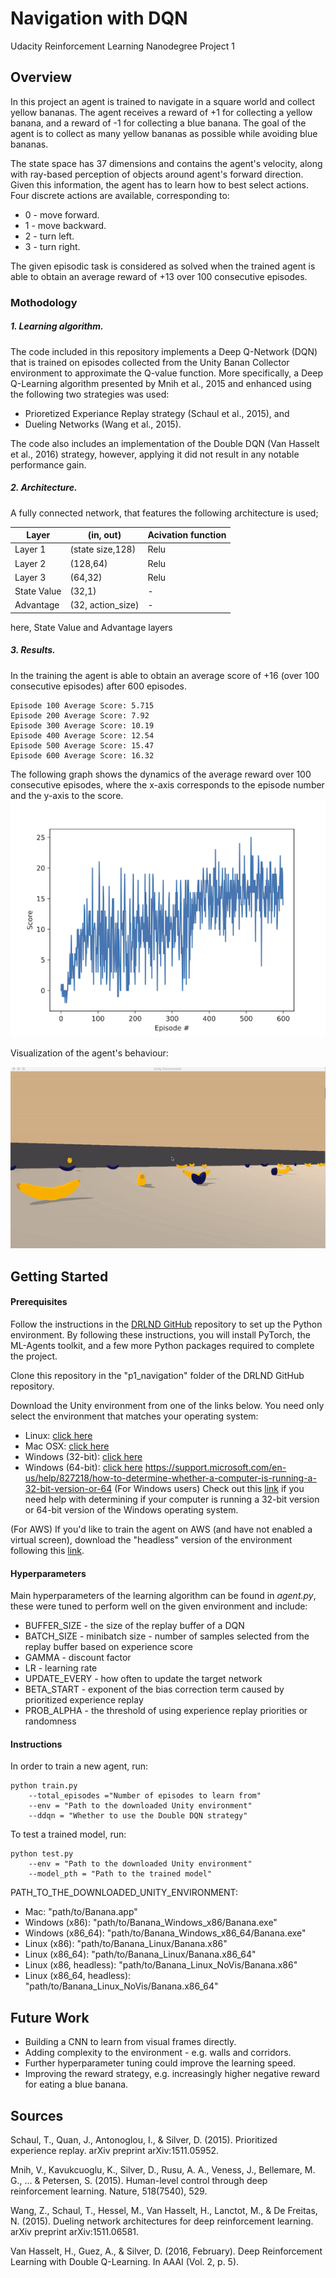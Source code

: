 # Navigation with DQN
Udacity Reinforcement Learning Nanodegree Project 1
## Overview

In this project an agent is trained to navigate in a square world and collect yellow bananas. 
The agent receives a reward of +1 for collecting a yellow banana, and a reward of -1 for collecting a blue banana. 
The goal of the agent is to collect as many yellow bananas as possible while avoiding blue bananas.

The state space has 37 dimensions and contains the agent's velocity, along with ray-based perception of objects around agent's forward direction. Given this information, the agent has to learn how to best select actions. Four discrete actions are available, corresponding to:

- 0 - move forward.
- 1 - move backward.
- 2 - turn left.
- 3 - turn right.

The given episodic task is considered as solved when the trained agent is able to obtain an average reward of +13 over 100 consecutive episodes.

### Mothodology

##### 1. Learning algorithm.
The code included in this repository implements a Deep Q-Network (DQN) that is trained on episodes collected from the Unity Banan Collector environment to approximate the Q-value function.
More specifically, a Deep Q-Learning algorithm presented by Mnih et al., 2015 and 
enhanced using the following two strategies was used:
 - Prioretized Experiance Replay strategy (Schaul et al., 2015), and
 - Dueling Networks (Wang et al., 2015).
 
The code also includes an implementation of the Double DQN (Van Hasselt et al., 2016) strategy, however, applying it did not result in any notable performance gain.   

##### 2. Architecture.

A fully connected network, that features the following architecture is used;

| Layer         | (in, out)     | Acivation function |
| ------------- | ------------- |-------------       |
| Layer 1       | (state size,128)  | Relu|
| Layer 2 | (128,64)  |Relu  |
| Layer 3  | (64,32) |Relu  |
| State Value  | (32,1)  | -  |
| Advantage  | (32, action_size)  | -  |

here, State Value and Advantage layers 

##### 3. Results.

In the training the agent is able to obtain an average score of +16 (over 100 consecutive episodes) after 600 episodes.
```
Episode 100 Average Score: 5.715
Episode 200	Average Score: 7.92
Episode 300	Average Score: 10.19
Episode 400	Average Score: 12.54
Episode 500	Average Score: 15.47
Episode 600	Average Score: 16.32
```

The following graph shows the dynamics of the average reward over 100 consecutive episodes, where the x-axis corresponds to the episode number and the y-axis to the score.
![](Rewards.png)

Visualization of the agent's behaviour:

![](result.gif)


## Getting Started

#### Prerequisites
Follow the instructions in the [DRLND GitHub](https://github.com/udacity/deep-reinforcement-learning#dependencies) repository to set up the Python environment. 
By following these instructions, you will install PyTorch, the ML-Agents toolkit, and a few more Python packages required to complete the project.

Clone this repository in the "p1_navigation" folder of the DRLND GitHub repository.

Download the Unity environment from one of the links below. You need only select the environment that matches your operating system:

- Linux: [click here](https://s3-us-west-1.amazonaws.com/udacity-drlnd/P1/Banana/Banana_Linux.zip)
- Mac OSX: [click here](https://s3-us-west-1.amazonaws.com/udacity-drlnd/P1/Banana/Banana.app.zip)
- Windows (32-bit): [click here](https://s3-us-west-1.amazonaws.com/udacity-drlnd/P1/Banana/Banana_Windows_x86.zip)
- Windows (64-bit): [click here](https://s3-us-west-1.amazonaws.com/udacity-drlnd/P1/Banana/Banana_Windows_x86_64.zip)
https://support.microsoft.com/en-us/help/827218/how-to-determine-whether-a-computer-is-running-a-32-bit-version-or-64
(For Windows users) Check out this [link](https://support.microsoft.com/en-us/help/827218/how-to-determine-whether-a-computer-is-running-a-32-bit-version-or-64) if you need help with determining if your computer is running a 32-bit version or 64-bit version of the Windows operating system.

(For AWS) If you'd like to train the agent on AWS (and have not enabled a virtual screen), download the "headless" version of the environment following this [link](https://s3-us-west-1.amazonaws.com/udacity-drlnd/P1/Banana/Banana_Linux_NoVis.zip).

#### Hyperparameters

Main hyperparameters of the learning algorithm can be found in *agent.py*, these were tuned to perform well on the given environment and include:

- BUFFER_SIZE - the size of the replay buffer of a DQN
- BATCH_SIZE - minibatch size - number of samples selected from the replay buffer based on experience score
- GAMMA - discount factor
- LR - learning rate
- UPDATE_EVERY - how often to update the target network
- BETA_START - exponent of the bias correction term caused by prioritized experience replay
- PROB_ALPHA - the threshold of using experience replay priorities or randomness


#### Instructions
In order to train a new agent, run:
```
python train.py 
    --total_episodes ="Number of episodes to learn from" 
    --env = "Path to the downloaded Unity environment"
    --ddqn = "Whether to use the Double DQN strategy"
```
To test a trained model, run:
```
python test.py 
    --env = "Path to the downloaded Unity environment"
    --model_pth = "Path to the trained model"
```

PATH_TO_THE_DOWNLOADED_UNITY_ENVIRONMENT: 
- Mac: "path/to/Banana.app"
- Windows (x86): "path/to/Banana_Windows_x86/Banana.exe"
- Windows (x86_64): "path/to/Banana_Windows_x86_64/Banana.exe"
- Linux (x86): "path/to/Banana_Linux/Banana.x86"
- Linux (x86_64): "path/to/Banana_Linux/Banana.x86_64"
- Linux (x86, headless): "path/to/Banana_Linux_NoVis/Banana.x86"
- Linux (x86_64, headless): "path/to/Banana_Linux_NoVis/Banana.x86_64"

## Future Work

- Building a CNN to learn from visual frames directly.
- Adding complexity to the environment - e.g. walls and corridors.
- Further hyperparameter tuning could improve the learning speed.
- Improving the reward strategy, e.g. increasingly higher negative reward for eating a blue banana.

## Sources

Schaul, T., Quan, J., Antonoglou, I., & Silver, D. (2015). Prioritized experience replay. arXiv preprint arXiv:1511.05952.

Mnih, V., Kavukcuoglu, K., Silver, D., Rusu, A. A., Veness, J., Bellemare, M. G., ... & Petersen, S. (2015). Human-level control through deep reinforcement learning. Nature, 518(7540), 529.

Wang, Z., Schaul, T., Hessel, M., Van Hasselt, H., Lanctot, M., & De Freitas, N. (2015). Dueling network architectures for deep reinforcement learning. arXiv preprint arXiv:1511.06581.

Van Hasselt, H., Guez, A., & Silver, D. (2016, February). Deep Reinforcement Learning with Double Q-Learning. In AAAI (Vol. 2, p. 5).